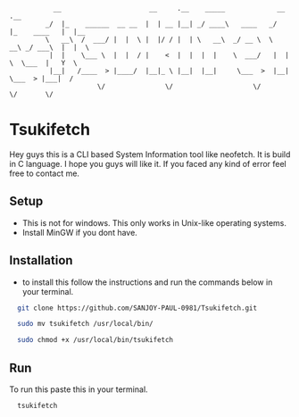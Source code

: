                __                      __     .__    _____             __             .__     
             _/  |_    ______  __ __  |  | __ |__| _/ ____\   ____   _/  |_    ____   |  |__  
             \   __\  /  ___/ |  |  \ |  |/ / |  | \   __\  _/ __ \  \   __\ _/ ___\  |  |  \ 
              |  |    \___ \  |  |  / |    <  |  |  |  |    \  ___/   |  |   \  \___  |   Y  \
              |__|   /____  > |____/  |__|_ \ |__|  |__|     \___  >  |__|    \___  > |___|  /
                          \/               \/                    \/               \/       \/ 

# Tsukifetch
Hey guys this is a CLI based System Information tool like neofetch.
It is build in C language. I hope you guys will like it. If you faced any kind of error feel free to contact me.

## Setup
- This is not for windows. This only works in Unix-like operating systems.
- Install MinGW if you dont have.
## Installation
- to install this follow the instructions and run the commands below in your terminal. 
```bash
  git clone https://github.com/SANJOY-PAUL-0981/Tsukifetch.git
```
```bash
  sudo mv tsukifetch /usr/local/bin/
```
```bash
  sudo chmod +x /usr/local/bin/tsukifetch
```
## Run
To run this paste this in your terminal.
```bash
  tsukifetch
```
  
